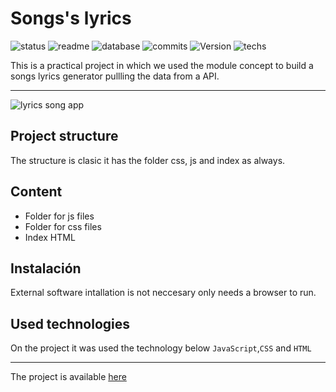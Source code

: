 # Songs's lyrics

![status](https://img.shields.io/badge/status-running-green.svg?colorB=00C106) ![readme](https://img.shields.io/badge/readme-OK-green.svg?colorB=00C106) ![database](https://img.shields.io/badge/database-none-green.svg?colorB=00C106) ![commits](https://img.shields.io/badge/commits-8-blue.svg) ![Version](https://img.shields.io/badge/tag-v1.0-orange.svg)
![techs](https://img.shields.io/badge/techs-javascript—css—html—boostrap-yellow.svg)

 This is a practical project in which we used the module concept to build a songs lyrics generator pullling the data from a API.
___
![lyrics song app](https://images-projects.s3-sa-east-1.amazonaws.com/lyricSong/Screenshot+from+2020-07-24+20-49-36.png)

## Project structure
 The structure is clasic it has the folder css, js and index as always.



## Content
- Folder for js files
- Folder for css files
- Index HTML




## Instalación
External software intallation is not neccesary only needs a browser to run.


## Used technologies
On the project it was used the technology below
`JavaScript`,`CSS` and `HTML`
___
The project is available [here](https://andrewakosta.github.io/lirycSongs/)
